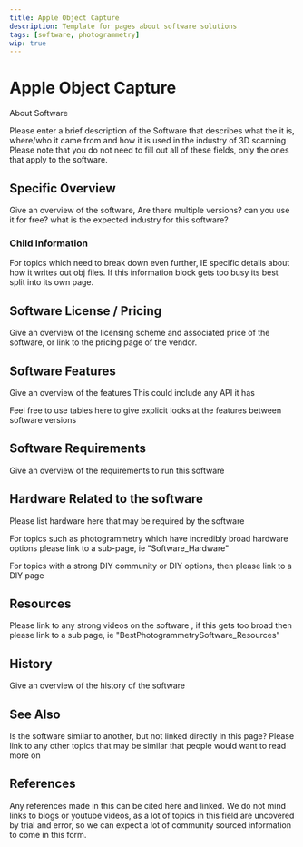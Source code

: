 ```yaml
---
title: Apple Object Capture
description: Template for pages about software solutions
tags: [software, photogrammetry]
wip: true
---
```


# Apple Object Capture

About Software

Please enter a brief description of the Software that describes what the it is, where/who it came from and how it is used in the industry of 3D scanning 
Please note that you do not need to fill out all of these fields, only the ones that apply to the software.

## Specific Overview

Give an overview of the software, Are there multiple versions? can you use it for free? what is the expected industry for this software?

### Child Information

For topics which need to break down even further, IE specific details about how it writes out obj files. 
If this information block gets too busy its best split into its own page.

## Software License / Pricing

Give an overview of the licensing scheme and associated price of the software, or link to the pricing page of the 
vendor.

## Software Features

Give an overview of the features 
This could include any API it has

Feel free to use tables here to give explicit looks at the features between software versions

## Software Requirements

Give an overview of the requirements to run this software

## Hardware Related to the software

Please list hardware here that may be required by the software

For topics such as photogrammetry which have incredibly broad hardware options please link to a sub-page, ie "Software_Hardware"

For topics with a strong DIY community or DIY options, then please link to a DIY page

## Resources

Please link to any strong videos on the software , if this gets too broad then please link to a sub page, ie "BestPhotogrammetrySoftware_Resources"

## History

Give an overview of the history of the software

## See Also

Is the software similar to another, but not linked directly in this page? 
Please link to any other topics that may be similar that people would want to read more on

## References

Any references made in this can be cited here and linked. 
We do not mind links to blogs or youtube videos, as a lot of topics in this field are uncovered by trial and error, so we can expect a lot of community sourced information to come in this form.